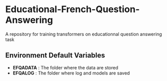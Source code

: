 # Educational-French-Question-Answering
A repository for training transformers on educationnal question answering task

## Environment Default Variables
* **EFQADATA** : The folder where the data are stored
* **EFQALOG** : The folder where log and models are saved

